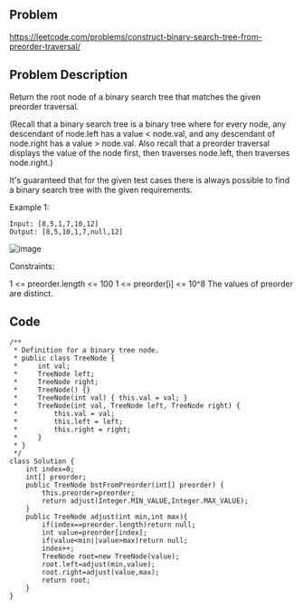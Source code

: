 ## Problem

https://leetcode.com/problems/construct-binary-search-tree-from-preorder-traversal/

## Problem Description

Return the root node of a binary search tree that matches the given preorder traversal.

(Recall that a binary search tree is a binary tree where for every node, any descendant of node.left has a value < node.val, and any descendant of node.right has a value > node.val. Also recall that a preorder traversal displays the value of the node first, then traverses node.left, then traverses node.right.)

It's guaranteed that for the given test cases there is always possible to find a binary search tree with the given requirements.

Example 1:

```
Input: [8,5,1,7,10,12]
Output: [8,5,10,1,7,null,12]
```

![image](https://assets.leetcode.com/uploads/2019/03/06/1266.png)

Constraints:

1 <= preorder.length <= 100
1 <= preorder[i] <= 10^8
The values of preorder are distinct.

## Code

```
/**
 * Definition for a binary tree node.
 * public class TreeNode {
 *     int val;
 *     TreeNode left;
 *     TreeNode right;
 *     TreeNode() {}
 *     TreeNode(int val) { this.val = val; }
 *     TreeNode(int val, TreeNode left, TreeNode right) {
 *         this.val = val;
 *         this.left = left;
 *         this.right = right;
 *     }
 * }
 */
class Solution {
    int index=0;
    int[] preorder;
    public TreeNode bstFromPreorder(int[] preorder) {
        this.preorder=preorder;
        return adjust(Integer.MIN_VALUE,Integer.MAX_VALUE);
    }
    public TreeNode adjust(int min,int max){
        if(index==preorder.length)return null;
        int value=preorder[index];
        if(value<min||value>max)return null;
        index++;
        TreeNode root=new TreeNode(value);
        root.left=adjust(min,value);
        root.right=adjust(value,max);
        return root;
    }
}
```
